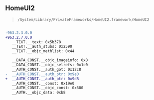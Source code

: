## HomeUI2

> `/System/Library/PrivateFrameworks/HomeUI2.framework/HomeUI2`

```diff

-963.2.3.0.0
+963.2.7.0.0
   __TEXT.__text: 0x5b378
   __TEXT.__auth_stubs: 0x2590
   __TEXT.__objc_methlist: 0x44

   __DATA_CONST.__objc_imageinfo: 0x8
   __DATA_CONST.__objc_selrefs: 0x1c0
   __AUTH_CONST.__auth_got: 0x12c8
-  __AUTH_CONST.__auth_ptr: 0x9e0
+  __AUTH_CONST.__auth_ptr: 0x9d8
   __AUTH_CONST.__const: 0x19e0
   __AUTH_CONST.__objc_const: 0x600
   __AUTH.__objc_data: 0xb8

```

